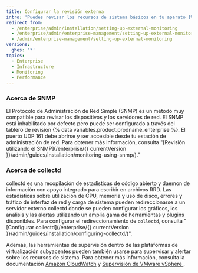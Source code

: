 ```yaml
---
title: Configurar la revisión externa
intro: 'Puedes revisar los recursos de sistema básicos en tu aparato {% data variables.product.prodname_ghe_server %} utilizando el SNMP o los protocolos de recopilación de estadísticas collectd.'
redirect_from:
  - /enterprise/admin/installation/setting-up-external-monitoring
  - /enterprise/admin/enterprise-management/setting-up-external-monitoring
  - /admin/enterprise-management/setting-up-external-monitoring
versions:
  ghes: '*'
topics:
  - Enterprise
  - Infrastructure
  - Monitoring
  - Performance
---
```

### Acerca de SNMP

El Protocolo de Administración de Red Simple (SNMP) es un método muy compatible para revisar los dispositivos y los servidores de red. El SNMP está inhabilitado por defecto pero puede ser configurado a través del tablero de revisión {% data variables.product.prodname_enterprise %}. El puerto UDP 161 debe abrirse y ser accesible desde tu estación de administración de red. Para obtener más información, consulta "[Revisión utilizando el SNMP](/enterprise/{{ currentVersion }}/admin/guides/installation/monitoring-using-snmp/)."

### Acerca de collectd

collectd es una recopilación de estadísticas de código abierto y daemon de información con apoyo integrado para escribir en archivos RRD. Las estadísticas sobre utilización de CPU, memoria y uso de disco, errores y tráfico de interfaz de red y carga de sistema pueden redireccionarse a un servidor externo collectd donde se pueden configurar los gráficos, los análisis y las alertas utilizando un amplia gama de herramientas y plugins disponibles. Para configurar el redireccionamiento de `collectd`, consulta "[Configurar collectd](/enterprise/{{ currentVersion }}/admin/guides/installation/configuring-collectd/)".

Además, las herramientas de supervisión dentro de las plataformas de virtualización subyacentes pueden también usarse para supervisar y alertar sobre los recursos de sistema. Para obtener más información, consulta la documentación [Amazon CloudWatch](http://aws.amazon.com/cloudwatch/) y [Supervisión de VMware vSphere ](http://pubs.vmware.com/vsphere-50/topic/com.vmware.ICbase/PDF/vsphere-esxi-vcenter-server-50-monitoring-performance-guide.pdf).
